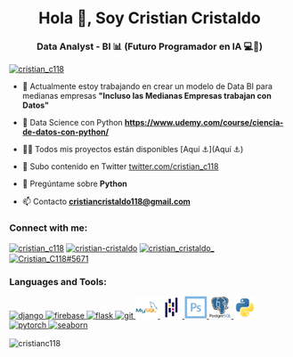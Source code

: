 <h1 align="center">Hola 👋, Soy Cristian Cristaldo</h1>
<h3 align="center">Data Analyst - BI 📊 (Futuro Programador en IA 💻🦾)</h3>

<p align="left"> <a href="https://twitter.com/cristian_c118" target="blank"><img src="https://img.shields.io/twitter/follow/cristian_c118?logo=twitter&style=for-the-badge" alt="cristian_c118" /></a> </p>

- 🔭 Actualmente estoy trabajando en crear un modelo de Data BI para medianas empresas **"Incluso las Medianas Empresas trabajan con Datos"**

- 🌱 Data Science con Python **https://www.udemy.com/course/ciencia-de-datos-con-python/**

- 👨‍💻 Todos mis proyectos están disponibles [Aquí ⚓](Aquí ⚓)

- 📝 Subo contenido en Twitter [twitter.com/cristian_c118](twitter.com/cristian_c118)

- 💬 Pregúntame sobre **Python**

- 📫 Contacto **cristiancristaldo118@gmail.com**

<h3 align="left">Connect with me:</h3>
<p align="left">
<a href="https://twitter.com/cristian_c118" target="blank"><img align="center" src="https://raw.githubusercontent.com/rahuldkjain/github-profile-readme-generator/master/src/images/icons/Social/twitter.svg" alt="cristian_c118" height="30" width="40" /></a>
<a href="https://linkedin.com/in/cristian-cristaldo" target="blank"><img align="center" src="https://raw.githubusercontent.com/rahuldkjain/github-profile-readme-generator/master/src/images/icons/Social/linked-in-alt.svg" alt="cristian-cristaldo" height="30" width="40" /></a>
<a href="https://instagram.com/cristian_cristaldo_" target="blank"><img align="center" src="https://raw.githubusercontent.com/rahuldkjain/github-profile-readme-generator/master/src/images/icons/Social/instagram.svg" alt="cristian_cristaldo_" height="30" width="40" /></a>
<a href="https://discord.gg/Cristian_C118#5671" target="blank"><img align="center" src="https://raw.githubusercontent.com/rahuldkjain/github-profile-readme-generator/master/src/images/icons/Social/discord.svg" alt="Cristian_C118#5671" height="30" width="40" /></a>
</p>

<h3 align="left">Languages and Tools:</h3>
<p align="left"> <a href="https://www.djangoproject.com/" target="_blank" rel="noreferrer"> <img src="https://cdn.worldvectorlogo.com/logos/django.svg" alt="django" width="40" height="40"/> </a> <a href="https://firebase.google.com/" target="_blank" rel="noreferrer"> <img src="https://www.vectorlogo.zone/logos/firebase/firebase-icon.svg" alt="firebase" width="40" height="40"/> </a> <a href="https://flask.palletsprojects.com/" target="_blank" rel="noreferrer"> <img src="https://www.vectorlogo.zone/logos/pocoo_flask/pocoo_flask-icon.svg" alt="flask" width="40" height="40"/> </a> <a href="https://git-scm.com/" target="_blank" rel="noreferrer"> <img src="https://www.vectorlogo.zone/logos/git-scm/git-scm-icon.svg" alt="git" width="40" height="40"/> </a> <a href="https://www.mysql.com/" target="_blank" rel="noreferrer"> <img src="https://raw.githubusercontent.com/devicons/devicon/master/icons/mysql/mysql-original-wordmark.svg" alt="mysql" width="40" height="40"/> </a> <a href="https://pandas.pydata.org/" target="_blank" rel="noreferrer"> <img src="https://raw.githubusercontent.com/devicons/devicon/2ae2a900d2f041da66e950e4d48052658d850630/icons/pandas/pandas-original.svg" alt="pandas" width="40" height="40"/> </a> <a href="https://www.photoshop.com/en" target="_blank" rel="noreferrer"> <img src="https://raw.githubusercontent.com/devicons/devicon/master/icons/photoshop/photoshop-line.svg" alt="photoshop" width="40" height="40"/> </a> <a href="https://www.postgresql.org" target="_blank" rel="noreferrer"> <img src="https://raw.githubusercontent.com/devicons/devicon/master/icons/postgresql/postgresql-original-wordmark.svg" alt="postgresql" width="40" height="40"/> </a> <a href="https://www.python.org" target="_blank" rel="noreferrer"> <img src="https://raw.githubusercontent.com/devicons/devicon/master/icons/python/python-original.svg" alt="python" width="40" height="40"/> </a> <a href="https://pytorch.org/" target="_blank" rel="noreferrer"> <img src="https://www.vectorlogo.zone/logos/pytorch/pytorch-icon.svg" alt="pytorch" width="40" height="40"/> </a> <a href="https://seaborn.pydata.org/" target="_blank" rel="noreferrer"> <img src="https://seaborn.pydata.org/_images/logo-mark-lightbg.svg" alt="seaborn" width="40" height="40"/> </a> </p>

<p><img align="center" src="https://github-readme-stats.vercel.app/api/top-langs?username=cristianc118&show_icons=true&locale=en&layout=compact" alt="cristianc118" /></p>
